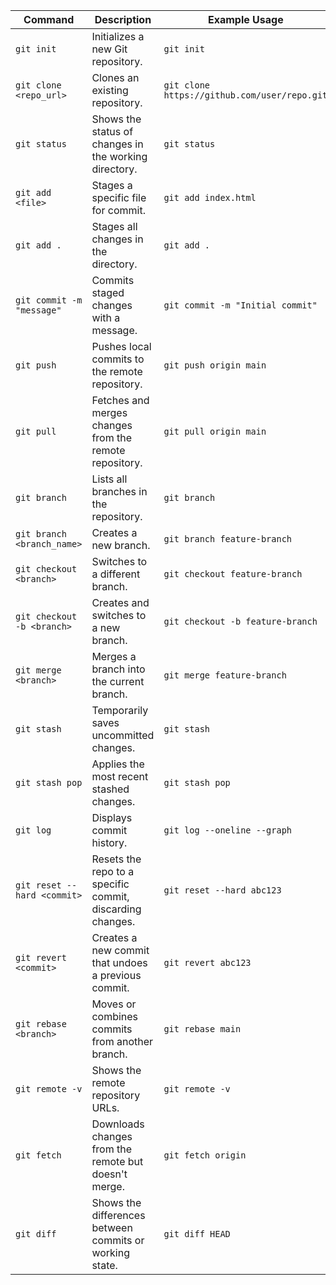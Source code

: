 | Command                     | Description                                                                 | Example Usage                          |
|-----------------------------|-----------------------------------------------------------------------------|----------------------------------------|
| `git init`                  | Initializes a new Git repository.                                           | `git init`                             |
| `git clone <repo_url>`      | Clones an existing repository.                                              | `git clone https://github.com/user/repo.git` |
| `git status`                | Shows the status of changes in the working directory.                       | `git status`                           |
| `git add <file>`            | Stages a specific file for commit.                                          | `git add index.html`                   |
| `git add .`                 | Stages all changes in the directory.                                        | `git add .`                            |
| `git commit -m "message"`   | Commits staged changes with a message.                                      | `git commit -m "Initial commit"`       |
| `git push`                  | Pushes local commits to the remote repository.                              | `git push origin main`                 |
| `git pull`                  | Fetches and merges changes from the remote repository.                      | `git pull origin main`                 |
| `git branch`                | Lists all branches in the repository.                                       | `git branch`                           |
| `git branch <branch_name>`  | Creates a new branch.                                                       | `git branch feature-branch`            |
| `git checkout <branch>`     | Switches to a different branch.                                             | `git checkout feature-branch`          |
| `git checkout -b <branch>`  | Creates and switches to a new branch.                                       | `git checkout -b feature-branch`       |
| `git merge <branch>`        | Merges a branch into the current branch.                                    | `git merge feature-branch`             |
| `git stash`                 | Temporarily saves uncommitted changes.                                      | `git stash`                            |
| `git stash pop`             | Applies the most recent stashed changes.                                    | `git stash pop`                        |
| `git log`                   | Displays commit history.                                                    | `git log --oneline --graph`            |
| `git reset --hard <commit>` | Resets the repo to a specific commit, discarding changes.                   | `git reset --hard abc123`              |
| `git revert <commit>`       | Creates a new commit that undoes a previous commit.                         | `git revert abc123`                    |
| `git rebase <branch>`       | Moves or combines commits from another branch.                              | `git rebase main`                      |
| `git remote -v`             | Shows the remote repository URLs.                                           | `git remote -v`                        |
| `git fetch`                 | Downloads changes from the remote but doesn't merge.                        | `git fetch origin`                     |
| `git diff`                  | Shows the differences between commits or working state.                     | `git diff HEAD`                        |
